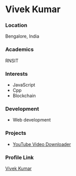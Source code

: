 # Vivek Kumar

### Location

Bengalore, India

### Academics

RNSIT

### Interests

- JavaScript
- Cpp
- Blockchain

### Development

- Web development 

### Projects

- [YouTube Video Downloader](https://github.com/wizvivek/Automation-with-Python) 

### Profile Link

[Vivek Kumar](https://github.com/wizvivek)